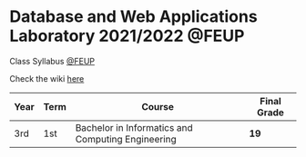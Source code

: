 # Database and Web Applications Laboratory 2021/2022 @FEUP

Class Syllabus [@FEUP](https://sigarra.up.pt/feup/en/ucurr_geral.ficha_uc_view?pv_ocorrencia_id=484433)

Check the wiki [here](https://github.com/carlosverissimo3001/FEUP-LBAW-2022/wiki)

| **Year** | **Term**  | **Course** | **Final Grade** |
|   ---    |    ---    |    ---     |    ---          |
| 3rd | 1st | Bachelor in Informatics and Computing Engineering | **19** |
